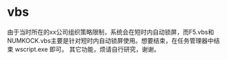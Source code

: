 # vbs
由于当时所在的xx公司组织策略限制，系统会在短时内自动锁屏，而F5.vbs和NUMKOCK.vbs主要是针对短时内自动锁屏使用。想要结束，在任务管理器中结束 wscript.exe 即可。
其它功能，烦请自行研究，谢谢。
